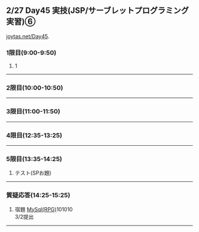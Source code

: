 ## 2/27 Day45 実技(JSP/サーブレットプログラミング実習)⑥
[joytas.net/Day45]().
### 1限目(9:00-9:50)
1. 1
---
### 2限目(10:00-10:50)
---
### 3限目(11:00-11:50)
---
### 4限目(12:35-13:25)
---
### 5限目(13:35-14:25)
1. テスト(SPお題)
---
### 質疑応答(14:25-15:25)
1. 宿題
[MySql(RPG)](https://joytas.net/programming/mysql/mysql_rpg)101010  
3/2提出
----
